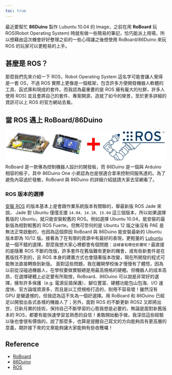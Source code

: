 ```yaml
---
toc: true
---
```

最近要幫忙 **86Duino** 製作 Lubuntu 10.04 的 Image，之前在用 **RoBoard** 玩 ROS(Robot Operating System) 時就有做一些簡易的筆記，恰巧能派上用場，所以想藉由這次機會好好整理之前的一些心得讓之後想使用 RoBoard/86Duino 來玩 ROS 的玩家可以更輕易的上手。

## 甚麼是 ROS？
那麼我們先來介紹一下 ROS，Robot Operating System 這名字可能會讓人覺得是一套 OS，不過 ROS 實際上更像是一個框架，包含許多方便開發機器人軟體的工具、函式庫和現成的套件。而我認為最重要的是 ROS 擁有龐大的社群，許多人使用 ROS] 並且會將自己的套件、專案開源，造就了如今的榮景，至於更多詳細的資訊可以上 ROS 的官方網站去看。

## 當 ROS 遇上 RoBoard/86Duino
![](../assets/images/old/roboard_and_86duino.jpg)
RoBoard 是一款專為控制機器人設計的開發板，而 86Duino 是一個與 Arduino 相容的板子，其中 86Duino One 小弟認為也是很適合拿來控制伺服馬達的。為了避免內容過於發散，RoBoard 與 86Duino 的詳細介紹就請大家去官網看了。

### ROS 版本的選擇
[安裝 ROS](http://wiki.ros.org/jade/Installation/Ubuntu) 的版本基本上是會跟作業系統版本有關聯的，舉最新版 ROS Jade 來說， Jade 對 Ubuntu 僅僅支援 `14.04、14.10、15.04` 這三個版本，所以如果選擇舊版的 Ubuntu，就只能安裝較舊的 ROS。例如選擇 Ubuntu 10.04，能安裝的最新版為相對較舊的 ROS Fuerte。但無可奈何的是 Ubuntu 12 版之後沒有 PAE 是無法正常啟動的，也因為這個原因 RoBoard 與 86Duino 能安裝最新的 Ubuntu 版本即為 10/12 版。接著為了在有限的資源中有最好的表現，更輕量的 [Lubuntu](http://lubuntu.net/) 是一個不錯的選擇。那麼我想大家心裡都會有個問題：`這樣會有哪些影響呢？`最直接的是隨著 ROS 不斷的改版，許多套件在舊版難有更新的機會，或有些新套件是在舊版找不到的，且 ROS 本身的建置方式也會隨著版本改變，現在所開發的程式可能無法直接轉換到新版。
面對這些問題，我在離開學校後才慢慢有了體悟，因為以前從沒碰過機器人，在學校要做實驗總是用最高規格的硬體。但機器人的成本高昂，在選擇硬體上必定要有所取捨，RoBoard、86Duino 可以說是非常好的選擇，擁有許多保護（e.g. 電源反插保護）、腳位豐富、硬體功能包山包海、I/O 速度快、官方論壇資源多，而且是以工控規格打造的，耐用不容易壞！雖然沒有 GPU 是蠻遺憾的，但我認為這不失為一個好選擇。用 RoBoard 和 86Duino 已經足以開發出各式各樣的機器人了；另外，面對 ROS 的不斷更新 ROS2 又即將出世，日新月異的技術，保持自己不斷學習的心態我想是必要的，無論是面對新舊版本的 ROS，都要有能快速學習並熟悉的自信！勇敢開始動手做，我深信這些經驗以後也會很有價值的，說了那麼多，也算是提醒自己寫文的方向能夠具有更高層的意義，期許接下來的文章能夠讓大家能夠有些收穫囉！

## Reference
* [RoBoard](http://www.roboard.com)
* [86Duino](http://www.86Duino.com)
* [ROS](http://www.ros.org)